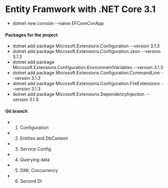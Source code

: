 # Entity Framwork with .NET Core 3.1

- dotnet new console --name EFCoreConApp

#### Packages for the project
- dotnet add package Microsoft.Extensions.Configuration --version 3.1.3
- dotnet add package Microsoft.Extensions.Configuration.Json --version 3.1.3
- dotnet add package Microsoft.Extensions.Configuration.EnvironmentVariables --version 3.1.3
- dotnet add package Microsoft.Extensions.Configuration.CommandLine --version 3.1.3
- dotnet add package Microsoft.Extensions.Configuration.FileExtensions --version 3.1.3
- dotnet add package Microsoft.Extensions.DependencyInjection --version 3.1.3

#### Git branch

- 1) Configuration
- 2) Entities and DbContext
- 3) Service Config
- 4) Querying data
- 5) DML Concurrency
- 6) Second DI